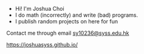 - Hi! I'm Joshua Choi
- I do math (incorrectly) and write (bad) programs.
- I publish random projects on here for fun

Contact me through email sy10236@syss.edu.hk

https://joshuasyss.github.io/
